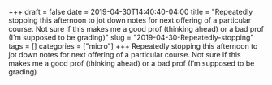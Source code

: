 +++draft = falsedate = 2019-04-30T14:40:40-04:00title = "Repeatedly stopping this afternoon to jot down notes for next offering of a particular course. Not sure if this makes me a good prof (thinking ahead) or a bad prof (I’m supposed to be grading)"slug = "2019-04-30-Repeatedly-stopping"tags = []categories = ["micro"]+++Repeatedly stopping this afternoon to jot down notes for next offering of a particular course. Not sure if this makes me a good prof (thinking ahead) or a bad prof (I’m supposed to be grading)